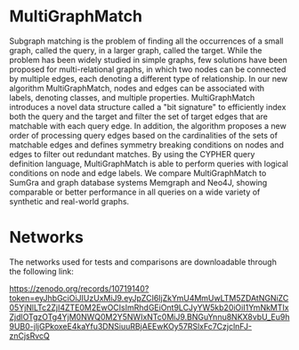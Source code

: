 # MultiGraphMatch

Subgraph matching is the problem of finding all the occurrences of a small graph, called the query, in a larger graph, called the target. While the problem has been widely studied in simple graphs, few solutions have been proposed for multi-relational graphs, in which two nodes can be connected by multiple edges, each denoting a different type of relationship. In our new algorithm MultiGraphMatch, nodes and edges can be associated with labels, denoting classes, and multiple properties. MultiGraphMatch introduces a novel data structure called a "bit signature" to efficiently index both the query and the target and filter the set of target edges that are
matchable with each query edge. In addition, the algorithm proposes a new order of processing query edges based on the cardinalities of the sets of matchable edges and defines symmetry breaking conditions on nodes and edges to filter out redundant matches. By using the CYPHER query definition language, MultiGraphMatch
is able to perform queries with logical conditions on node and edge labels. We compare MultiGraphMatch to SumGra and graph database systems Memgraph and Neo4J, showing comparable or better performance in all queries on a wide variety of synthetic and real-world graphs.


# Networks 

The networks used for tests and comparisons are downloadable through the following link:

https://zenodo.org/records/10719140?token=eyJhbGciOiJIUzUxMiJ9.eyJpZCI6IjZkYmU4MmUwLTM5ZDAtNGNiZC05YjNlLTc2ZjI4ZTE0M2EwOCIsImRhdGEiOnt9LCJyYW5kb20iOiI1YmNkMTIxZjdlOTgzOTg4YjM0NWQ0M2Y5NWIxNTc0MiJ9.BNGuYnnu8NKX8vbU_Eu9h9UB0-jljGPkoxeE4kaYfu3DNSiuuRBjAEEwKOy57RSlxFc7CzjclnFJ-znCjsRvcQ
